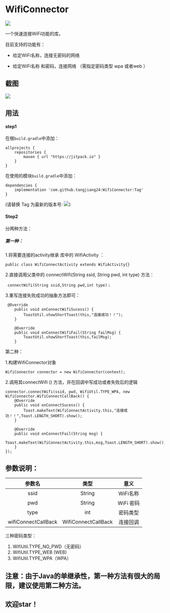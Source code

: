 #  WifiConnector

[![](https://jitpack.io/v/tangjiang24/WifiConnector.svg)](https://jitpack.io/#tangjiang24/WifiConnector)  

一个快速连接WiFi功能的库。

目前支持的功能有：

- 给定WiFi名称，连接无密码的网络

- 给定WiFi名称 和密码，连接网络 （需指定密码类型 wpa 或者web ）

## 截图

![](https://github.com/tangjiang24/WifiConnector/blob/master/pic/1.jpg)

##   用法

####   step1

在根`build.gradle`中添加：

```
allprojects {
    repositories {
        maven { url "https://jitpack.io" }
    }
}
```

在使用的模块`build.gradle`中添加：

```
dependencies {
    implementation 'com.github.tangjiang24:WifiConnector:Tag'
}
```

(请替换 Tag 为最新的版本号: [![](https://jitpack.io/v/tangjiang24/WifiConnector.svg)](https://jitpack.io/#tangjiang24/WifiConnector))

####   Step2

分两种方法：

##### 第一种：

1.将需要连接的activity继承 库中的  WifiActivity ：

```
public class WifiConnectActivity extends WifiActivity{}
```

2.直接调用父类中的 connectWifi(String ssid, String pwd, int type) 方法：

```
 connectWifi(String ssid,String pwd,int type)；
```

3.重写连接失败成功的抽象方法即可：

```
 @Override
    public void onConnectWifiSucess() {
        ToastUtil.showShortToast(this,"连接成功！！");
    }

    @Override
    public void onConnectWifiFail(String failMsg) {
        ToastUtil.showShortToast(this,failMsg);
    }
```

第二种：

1.构建WifiConnector对象

```
WifiConnector connector = new WifiConnector(context);
```

2.调用其connectWifi () 方法，并在回调中写成功或者失败后的逻辑

```
connector.connectWifi(ssid, pwd, WifiUtil.TYPE_WPA, new WifiConnector.WifiConnectCallBack() {
    @Override
    public void onConnectSucess() {
        Toast.makeText(WifiConnectActivity.this,"连接成功！！",Toast.LENGTH_SHORT).show();
    }

    @Override
    public void onConnectFail(String msg) {
        Toast.makeText(WifiConnectActivity.this,msg,Toast.LENGTH_SHORT).show();
    }
});
```

## 参数说明：

|       参数名        |        类型         |   意义    |
| :-----------------: | :-----------------: | :-------: |
|        ssid         |       String        | WiFi名称  |
|         pwd         |       String        | WiFi 密码 |
|        type         |         int         | 密码类型  |
| wifiConnectCallBack | WifiConnectCallBack | 连接回调  |

三种密码类型：

1. WifiUtil.TYPE_NO_PWD（无密码）
2. WifiUtil.TYPE_WEB  (WEB)
3. WifiUtil.TYPE_WPA（WPA）

## 注意：由于Java的单继承性，第一种方法有很大的局限，建议使用第二种方法。

## 欢迎star！ 
